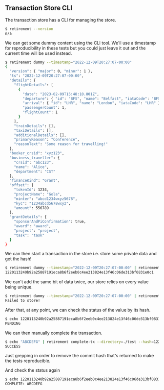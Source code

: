 ## Transaction Store CLI

The transaction store has a CLI for managing the store.

```sh
$ retirement --version
n/a
```

We can get some dummy content using the CLI tool. We'll use a timestamp for reproducibility
in these tests but you could just leave it out and the current time will be used instead.

```sh
$ retirement dummy --timestamp="2022-12-09T20:27:07-00:00"
{
  "version": { "major": 0, "minor": 1 },
  "ts": "2022-12-09T20:27:07-00:00",
  "details": {
    "flightDetails": [
      {
        "date": "2023-02-09T15:48:10.801Z",
        "departure": { "id": "BFS", "name": "Belfast", "iataCode": "BFS" },
        "arrival": { "id": "LHR", "name": "London", "iataCode": "LHR" },
        "passengerCount": 1,
        "flightCount": 1
      }
    ],
    "trainDetails": [],
    "taxiDetails": [],
    "additionalDetails": [],
    "primaryReason": "Conference",
    "reasonText": "Some reason for travelling!"
  },
  "booker_crsid": "xyz123",
  "business_traveller": {
    "crsid": "abc123",
    "name": "Alice",
    "department": "CST"
  },
  "financeKind": "Grant",
  "offset": {
    "tokenId": 1234,
    "projectName": "Gola",
    "minter": "abcd1234wxyz5678",
    "kyc": "1234abcd5678wxyz",
    "amount": 556789
  },
  "grantDetails": {
    "sponsorAndPiConfirmation": true,
    "award": "award",
    "project": "project",
    "task": "task"
  }
}
```

We can then start a transaction in the store i.e. store some private data and get the hash!

```sh
$ retirement dummy --timestamp="2022-12-09T20:27:07-00:00" | retirement begin-tx --directory=./test
1220113240b92a25887191eca8b6f2eeb0c4ee213824e13f46c06de313bf0831e0c1
```

We can't add the same bit of data twice, our store relies on every value being unique.

```sh
$ retirement dummy --timestamp="2022-12-09T20:27:07-00:00" | retirement begin-tx --directory=./test
Failed to store!
```

After that, at any point, we can check the status of the value by its hash.

```sh
$ echo 1220113240b92a25887191eca8b6f2eeb0c4ee213824e13f46c06de313bf0831e0c1 | retirement check-tx --directory=./test
PENDING
```

We can then manually complete the transaction.

```sh
$ echo "ABCDEFG" | retirement complete-tx --directory=./test --hash=1220113240b92a25887191eca8b6f2eeb0c4ee213824e13f46c06de313bf0831e0c1 | grep -o SUCCESS
SUCCESS
```

Just grepping in order to remove the commit hash that's returned to make the tests reproducible.

And check the status again

```sh
$ echo 1220113240b92a25887191eca8b6f2eeb0c4ee213824e13f46c06de313bf0831e0c1 | retirement check-tx --directory=./test
COMPLETE: ABCDEFG
```
